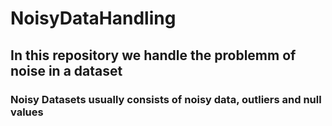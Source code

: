 # NoisyDataHandling

<h2>In this repository we handle the problemm of noise in a dataset </h2>
<h3>Noisy Datasets usually consists of noisy data, outliers and null values </h3>
